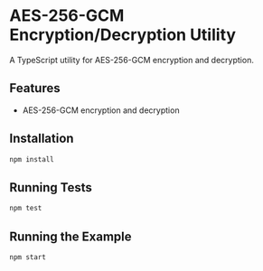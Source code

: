 # AES-256-GCM Encryption/Decryption Utility

A TypeScript utility for AES-256-GCM encryption and decryption.

## Features

- AES-256-GCM encryption and decryption

## Installation

```bash
npm install
```

## Running Tests

```bash
npm test
```

## Running the Example

```bash
npm start
```